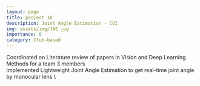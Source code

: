 ```yaml
---
layout: page
title: project 10
description: Joint Angle Estimation - CVI
img: assets/img/JAE.jpg
importance: 8
category: Club-based
---
```


Coordinated on Literature review of papers in Vision and Deep Learning Methods for a team 3 members\
Implemented Lightweight Joint Angle Estimation to get real-time joint angle by monocular lens \